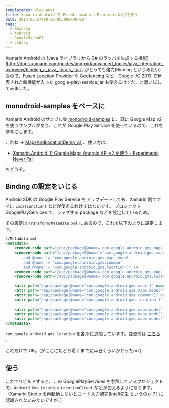 ```yaml
---
templateKey: blog-post
title: Xamarin.Android で Fused Location Provider(など)を使う
date: 2013-05-27T00:00:00.000+09:00
tags:
  - Xamarin
  - Android
  - GoogleMapsAPI
  - csharp
---
```

Xamarin.Android は [Java ライブラリから C# のラッパを生成する機能](http://docs.xamarin.com/guides/android/advanced_topics/java_integration_overview/binding_a_java_library_(.jar) がとっても強力(Binding というみたい)なので、Fused Location Provider や Geofencing など、Google I/O 2013 で発表された新機能が入った google-play-service.jar も使えるはずだ、と思い試してみました。
<!--more-->
## monodroid-samples をベースに

Xamarin.Android のサンプル集 [monodroid-samples](https://github.com/xamarin/monodroid-samples) に、既に Google Map v2 を使うサンプルがあり、これが Google Play Service を使っているので、これを参考にします。

これね → [MapsAndLocationDemo_v2](https://github.com/xamarin/monodroid-samples/tree/master/MapsAndLocationDemo_v2) 、使い方は、

* [Xamarin.Android で Google Maps Android API v2 を使う - Experiments Never Fail](http://amay077.github.io/blog/2013/03/05/xamarin-android-using-google-maps-android-api-v2/)

をどうぞ。

## Binding の設定をいじる

Android SDK の Google Play Service をアップデートしても、Xamarin 側ですぐに ``LocationClient`` などが使えるわけではないです。
プロジェクト GooglePlayServices で、ラップする package などを設定しているため。

その設定は ``Transform/Metadata.xml`` にあるので、これを以下のように設定します。

```xml
//Metadata.xml
<metadata>
	<remove-node path="/api/package[@name='com.google.android.gms.maps']/class[@name='GoogleMapOptionsCreator']" />
	<remove-node path="/api/package[@name!='com.google.android.gms.maps' 
		and @name != 'com.google.android.gms.maps.model' 
		and @name != 'com.google.android.gms.common'
		and @name != 'com.google.android.gms.location']" />
	<remove-node path="/api/package[@name='com.google.android.gms.maps.model']/class[contains (@name, 'Creator')]" />
	<remove-node path="/api/package[@name='com.google.android.gms.location']/class[contains (@name, 'Creator')]" />
		
	<attr path="/api/package[@name='com.google.android.gms.maps']" name="managedName">Android.Gms.Maps</attr>
	<attr path="/api/package[@name='com.google.android.gms.maps.model']" name="managedName">Android.Gms.Maps.Model</attr>
	<attr path="/api/package[@name='com.google.android.gms.common']" name="managedName">Android.Gms.Common</attr>  
	<attr path="/api/package[@name='com.google.android.gms.location']" name="managedName">Android.Gms.Location</attr>  
	
  	<attr path="/api/package[@name='com.google.android.gms.maps.model']/class[@name='MarkerOptions']/method[@name='position']" name="managedName">SetPosition</attr>
	<attr path="/api/package[@name='com.google.android.gms.maps.model']/class[@name='MarkerOptions']/method[@name='snippet']" name="managedName">SetSnippet</attr>
	<attr path="/api/package[@name='com.google.android.gms.maps.model']/class[@name='MarkerOptions']/method[@name='title']" name="managedName">SetTitle</attr>
</metadata>
```

``com.google.android.gms.location`` を各所に追加しています。変更前は [こちら](https://github.com/xamarin/monodroid-samples/blob/master/MapsAndLocationDemo_v2/GooglePlayServices/Transforms/Metadata.xml) 。

これだけで OK。(がここにたどり着くまでに半日くらいかかったorz)

## 使う

これでリビルドすると、この GooglePlayServices を参照しているプロジェクトで、``Android.Gms.Location.LocationClient`` などが使えるようになります。（Xamarin Studio を再起動しないとコード入力補完(Inteli先生 というのか？) に認識されないみたいですが。）
